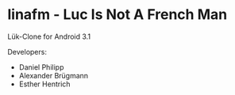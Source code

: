 # linafm - Luc Is Not A French Man

Lük-Clone for Android 3.1

Developers: 
* Daniel Philipp
* Alexander Brügmann
* Esther Hentrich
